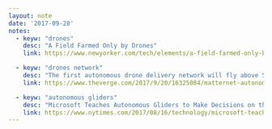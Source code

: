```yaml
---
layout: note
date: '2017-09-28'
notes:
  - keyw: "drones"
    desc: "A Field Farmed Only by Drones"
    link: https://www.newyorker.com/tech/elements/a-field-farmed-only-by-drones

  - keyw: "drones network"
    desc: "The first autonomous drone delivery network will fly above Switzerland starting next month"
    link: https://www.theverge.com/2017/9/20/16325084/matternet-autonomous-drone-network-switzerland

  - keyw: "autonomous gliders"
    desc: "Microsoft Teaches Autonomous Gliders to Make Decisions on the Fly"
    link: https://www.nytimes.com/2017/08/16/technology/microsoft-teaches-autonomous-gliders-to-make-decisions-on-the-fly.html
---
```

